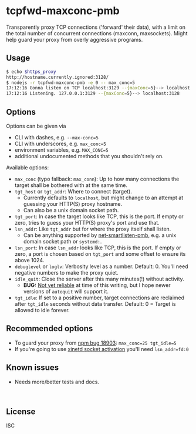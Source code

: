 ﻿
<!--#echo json="package.json" key="name" underline="=" -->
tcpfwd-maxconc-pmb
==================
<!--/#echo -->

<!--#echo json="package.json" key="description" -->
Transparently proxy TCP connections (&#39;forward&#39; their data), with a
limit on the total number of concurrent connections (maxconn, maxsockets).
Might help guard your proxy from overly aggressive programs.
<!--/#echo -->


Usage
-----

```bash
$ echo $https_proxy
http://hostname.currently.ignored:3128/
$ nodejs -r tcpfwd-maxconc-pmb -e 0 -- max_conc=5
17:12:16 Gonna listen on TCP localhost:3129 --{maxConc=5}--> localhost:3128
17:12:16 Listening. 127.0.0.1:3129 --{maxConc=5}--> localhost:3128
```


Options
-------

Options can be given via
* CLI with dashes, e.g. `--max-conc=5`
* CLI with underscores, e.g. `max_conc=5`
* environment variables, e.g. `MAX_CONC=5`
* additional undocumented methods that you shouldn't rely on.

Available options:
* `max_conc` (typo fallback: `max_conn`):
  Up to how many connections the target
  shall be bothered with at the same time.
* `tgt_host` or `tgt_addr`: Where to connect (target).
  * Currently defaults to `localhost`, but might change to an attempt
    at guessing your HTTP(S) proxy hostname.
  * Can also be a unix domain socket path.
* `tgt_port`: In case the target looks like TCP, this is the port.
  If empty or zero, tries to guess your HTTP(S) proxy's port and use that.
* `lsn_addr`: Like `tgt_addr` but for where the proxy itself shall listen.
  * Can be anything supported by [net-smartlisten-pmb][npm-smartlisten],
    e.g. a unix domain socket path or `systemd:`.
* `lsn_port`: In case `lsn_addr` looks like TCP, this is the port.
  If empty or zero, a port is chosen based on `tgt_port` and some offset
  to ensure its above 1024.
* `debuglevel` or `loglv`: Verbosity level as a number. Default: 0.
  You'll need negative numbers to make the proxy quiet.
* `idle_quit`: Close the server after this many minutes(!) without activity.
  * __BUG:__ [Not yet reliable][autoquit-bug-4] at time of this writing,
    but I hope newer versions of `autoquit` will support it.
* `tgt_idle`: If set to a positive number, target connections are reclaimed
  after `tgt_idle` seconds without data transfer.
  Default: 0 = Target is allowed to idle forever.



Recommended options
-------------------

* To guard your proxy from
  [npm bug 18903](https://github.com/npm/npm/issues/18903):
  `max_conc=25 tgt_idle=5`
* If you're going to use
  [xinetd socket activation](docs/xinetd/npm_proxy_guard)
  you'll need `lsn_addr=fd:0`




<!--#toc stop="scan" -->



Known issues
------------

* Needs more/better tests and docs.




&nbsp;

  [npm-smartlisten]: https://www.npmjs.com/package/net-smartlisten-pmb
  [autoquit-bug-4]: https://github.com/rubenv/node-autoquit/issues/4

License
-------
<!--#echo json="package.json" key=".license" -->
ISC
<!--/#echo -->
